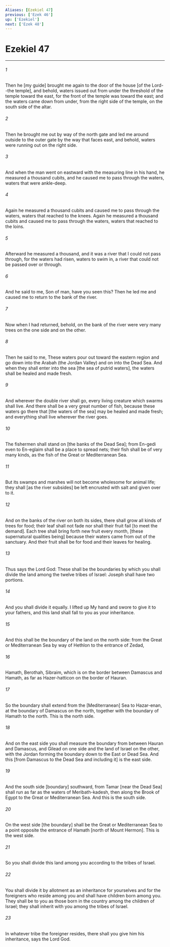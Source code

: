```yaml
---
Aliases: [Ezekiel 47]
previous: ['Ezek 46']
up: ['Ezekiel']
next: ['Ezek 48']
---
```

# Ezekiel 47

***


###### 1 


Then he [my guide] brought me again to the door of the house [of the Lord--the temple], and behold, waters issued out from under the threshold of the temple toward the east, for the front of the temple was toward the east; and the waters came down from under, from the right side of the temple, on the south side of the altar. 


###### 2 


Then he brought me out by way of the north gate and led me around outside to the outer gate by the way that faces east, and behold, waters were running out on the right side. 


###### 3 


And when the man went on eastward with the measuring line in his hand, he measured a thousand cubits, and he caused me to pass through the waters, waters that were ankle-deep. 


###### 4 


Again he measured a thousand cubits and caused me to pass through the waters, waters that reached to the knees. Again he measured a thousand cubits and caused me to pass through the waters, waters that reached to the loins. 


###### 5 


Afterward he measured a thousand, and it was a river that I could not pass through, for the waters had risen, waters to swim in, a river that could not be passed over or through. 


###### 6 


And he said to me, Son of man, have you seen this? Then he led me and caused me to return to the bank of the river. 


###### 7 


Now when I had returned, behold, on the bank of the river were very many trees on the one side and on the other. 


###### 8 


Then he said to me, These waters pour out toward the eastern region and go down into the Arabah (the Jordan Valley) and on into the Dead Sea. And when they shall enter into the sea [the sea of putrid waters], the waters shall be healed and made fresh. 


###### 9 


And wherever the double river shall go, every living creature which swarms shall live. And there shall be a very great number of fish, because these waters go there that [the waters of the sea] may be healed and made fresh; and everything shall live wherever the river goes. 


###### 10 


The fishermen shall stand on [the banks of the Dead Sea]; from En-gedi even to En-eglaim shall be a place to spread nets; their fish shall be of very many kinds, as the fish of the Great or Mediterranean Sea. 


###### 11 


But its swamps and marshes will not become wholesome for animal life; they shall [as the river subsides] be left encrusted with salt and given over to it. 


###### 12 


And on the banks of the river on both its sides, there shall grow all kinds of trees for food; their leaf shall not fade nor shall their fruit fail [to meet the demand]. Each tree shall bring forth new fruit every month, [these supernatural qualities being] because their waters came from out of the sanctuary. And their fruit shall be for food and their leaves for healing. 


###### 13 


Thus says the Lord God: These shall be the boundaries by which you shall divide the land among the twelve tribes of Israel: Joseph shall have two portions. 


###### 14 


And you shall divide it equally. I lifted up My hand and swore to give it to your fathers, and this land shall fall to you as your inheritance. 


###### 15 


And this shall be the boundary of the land on the north side: from the Great or Mediterranean Sea by way of Hethlon to the entrance of Zedad, 


###### 16 


Hamath, Berothah, Sibraim, which is on the border between Damascus and Hamath, as far as Hazer-hatticon on the border of Hauran. 


###### 17 


So the boundary shall extend from the [Mediterranean] Sea to Hazar-enan, at the boundary of Damascus on the north, together with the boundary of Hamath to the north. This is the north side. 


###### 18 


And on the east side you shall measure the boundary from between Hauran and Damascus, and Gilead on one side and the land of Israel on the other, with the Jordan forming the boundary down to the East or Dead Sea. And this [from Damascus to the Dead Sea and including it] is the east side. 


###### 19 


And the south side [boundary] southward, from Tamar [near the Dead Sea] shall run as far as the waters of Meribath-kadesh, then along the Brook of Egypt to the Great or Mediterranean Sea. And this is the south side. 


###### 20 


On the west side [the boundary] shall be the Great or Mediterranean Sea to a point opposite the entrance of Hamath [north of Mount Hermon]. This is the west side. 


###### 21 


So you shall divide this land among you according to the tribes of Israel. 


###### 22 


You shall divide it by allotment as an inheritance for yourselves and for the foreigners who reside among you and shall have children born among you. They shall be to you as those born in the country among the children of Israel; they shall inherit with you among the tribes of Israel. 


###### 23 


In whatever tribe the foreigner resides, there shall you give him his inheritance, says the Lord God.
